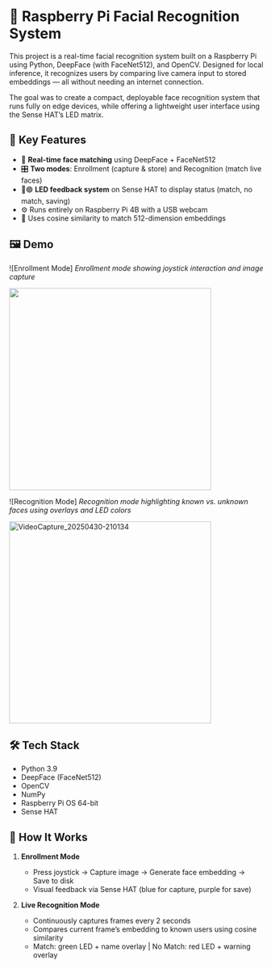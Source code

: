 # 🧠 Raspberry Pi Facial Recognition System

This project is a real-time facial recognition system built on a Raspberry Pi using Python, DeepFace (with FaceNet512), and OpenCV. Designed for local inference, it recognizes users by comparing live camera input to stored embeddings — all without needing an internet connection.

The goal was to create a compact, deployable face recognition system that runs fully on edge devices, while offering a lightweight user interface using the Sense HAT’s LED matrix.

## 🚀 Key Features

- 📸 **Real-time face matching** using DeepFace + FaceNet512  
- 🎛 **Two modes**: Enrollment (capture & store) and Recognition (match live faces)  
- 🔴🟢 **LED feedback system** on Sense HAT to display status (match, no match, saving)  
- ⚙️ Runs entirely on Raspberry Pi 4B with a USB webcam  
- 🧠 Uses cosine similarity to match 512-dimension embeddings  

## 🖼️ Demo

![Enrollment Mode] 
*Enrollment mode showing joystick interaction and image capture*

<img src="https://github.com/user-attachments/assets/bc4429a8-a1b4-4839-89f3-c89ce4e3dfdf" width="400"/>


![Recognition Mode]
*Recognition mode highlighting known vs. unknown faces using overlays and LED colors*

<img src="https://github.com/user-attachments/assets/d9686174-2137-489e-a9f9-bfaea50a75b9" alt="VideoCapture_20250430-210134" width="400"/>




## 🛠️ Tech Stack

- Python 3.9  
- DeepFace (FaceNet512)  
- OpenCV  
- NumPy  
- Raspberry Pi OS 64-bit  
- Sense HAT  

## 🔄 How It Works

1. **Enrollment Mode**  
   - Press joystick → Capture image → Generate face embedding → Save to disk  
   - Visual feedback via Sense HAT (blue for capture, purple for save)

2. **Live Recognition Mode**  
   - Continuously captures frames every 2 seconds  
   - Compares current frame’s embedding to known users using cosine similarity  
   - Match: green LED + name overlay | No Match: red LED + warning overlay  

